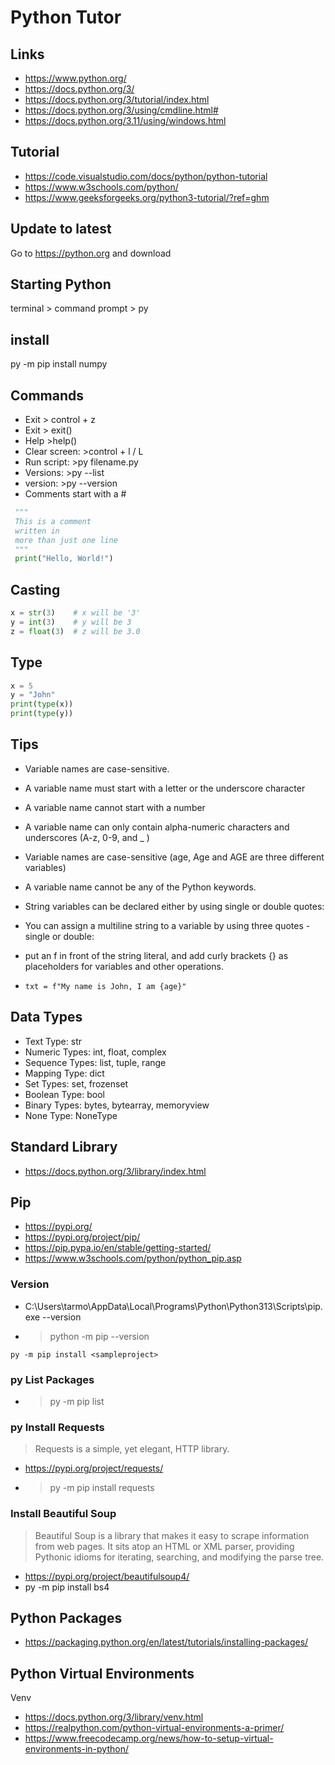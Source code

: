 # Python Tutor

## Links

* https://www.python.org/
* https://docs.python.org/3/
* https://docs.python.org/3/tutorial/index.html
* https://docs.python.org/3/using/cmdline.html#
* https://docs.python.org/3.11/using/windows.html

## Tutorial

* https://code.visualstudio.com/docs/python/python-tutorial
* https://www.w3schools.com/python/
* https://www.geeksforgeeks.org/python3-tutorial/?ref=ghm


## Update to latest

Go to https://python.org and download


## Starting Python

terminal > command prompt > py


## install

py -m pip install numpy

## Commands

* Exit > control + z
* Exit > exit()
* Help >help()
* Clear screen: >control + l / L
* Run script: >py filename.py
* Versions: >py --list
* version: >py --version
* Comments start with a #

``` python
 """
 This is a comment
 written in
 more than just one line
 """
 print("Hello, World!")
```

## Casting

``` python
x = str(3)    # x will be '3'
y = int(3)    # y will be 3
z = float(3)  # z will be 3.0
```

## Type

``` python
x = 5
y = "John"
print(type(x))
print(type(y))
```

## Tips

* Variable names are case-sensitive.
* A variable name must start with a letter or the underscore character
* A variable name cannot start with a number
* A variable name can only contain alpha-numeric characters and underscores (A-z, 0-9, and _ )
* Variable names are case-sensitive (age, Age and AGE are three different variables)
* A variable name cannot be any of the Python keywords.

* String variables can be declared either by using single or double quotes:
* You can assign a multiline string to a variable by using three quotes - single or double:
* put an f in front of the string literal, and add curly brackets {} as placeholders for variables and other operations.
* `txt = f"My name is John, I am {age}"`


## Data Types

* Text Type: str
* Numeric Types: int, float, complex
* Sequence Types: list, tuple, range
* Mapping Type: dict
* Set Types: set, frozenset
* Boolean Type: bool
* Binary Types: bytes, bytearray, memoryview
* None Type: NoneType

## Standard Library

* https://docs.python.org/3/library/index.html


## Pip

* https://pypi.org/
* https://pypi.org/project/pip/
* https://pip.pypa.io/en/stable/getting-started/
* https://www.w3schools.com/python/python_pip.asp

### Version

* C:\Users\tarmo\AppData\Local\Programs\Python\Python313\Scripts\pip.exe --version
* >python -m pip --version

```
py -m pip install <sampleproject>
```


### py List Packages

* >py -m pip list

### py Install Requests

>Requests is a simple, yet elegant, HTTP library.

* https://pypi.org/project/requests/
* >py -m pip install requests

### Install Beautiful Soup

>Beautiful Soup is a library that makes it easy to scrape information from web pages. It sits atop an HTML or XML parser, providing Pythonic idioms for iterating, searching, and modifying the parse tree.

* https://pypi.org/project/beautifulsoup4/
* py -m pip install bs4


## Python Packages

* https://packaging.python.org/en/latest/tutorials/installing-packages/

## Python Virtual Environments

Venv

* https://docs.python.org/3/library/venv.html
* https://realpython.com/python-virtual-environments-a-primer/
* https://www.freecodecamp.org/news/how-to-setup-virtual-environments-in-python/